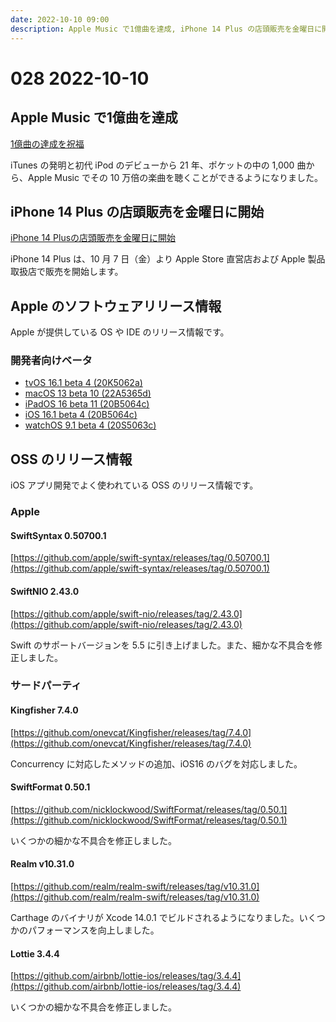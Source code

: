 ```yaml
---
date: 2022-10-10 09:00
description: Apple Music で1億曲を達成, iPhone 14 Plus の店頭販売を金曜日に開始、ほか
---
```

# 028 2022-10-10

## Apple Music で1億曲を達成

[1億曲の達成を祝福](https://www.apple.com/jp/newsroom/2022/10/celebrating-100-million-songs/)

iTunes の発明と初代 iPod のデビューから 21 年、ポケットの中の 1,000 曲から、Apple Music でその 10 万倍の楽曲を聴くことができるようになりました。

## iPhone 14 Plus の店頭販売を金曜日に開始

[iPhone 14 Plusの店頭販売を金曜日に開始](https://www.apple.com/jp/newsroom/2022/10/iphone-14-plus-available-in-stores-friday/)

iPhone 14 Plus は、10 月 7 日（金）より Apple Store 直営店および Apple 製品取扱店で販売を開始します。

## Apple のソフトウェアリリース情報

Apple が提供している OS や IDE のリリース情報です。

### 開発者向けベータ

- [tvOS 16.1 beta 4 (20K5062a)](https://developer.apple.com/news/releases/?id=09272022a)
- [macOS 13 beta 10 (22A5365d)](https://developer.apple.com/news/releases/?id=10042022b)
- [iPadOS 16 beta 11 (20B5064c)](https://developer.apple.com/news/releases/?id=10042022c)
- [iOS 16.1 beta 4 (20B5064c)](https://developer.apple.com/news/releases/?id=10042022d)
- [watchOS 9.1 beta 4 (20S5063c)](https://developer.apple.com/news/releases/?id=10052022a)

## OSS のリリース情報

iOS アプリ開発でよく使われている OSS のリリース情報です。

### Apple

#### SwiftSyntax 0.50700.1 

[https://github.com/apple/swift-syntax/releases/tag/0.50700.1](https://github.com/apple/swift-syntax/releases/tag/0.50700.1)

#### SwiftNIO 2.43.0

[https://github.com/apple/swift-nio/releases/tag/2.43.0](https://github.com/apple/swift-nio/releases/tag/2.43.0)

Swift のサポートバージョンを 5.5 に引き上げました。また、細かな不具合を修正しました。

### サードパーティ

#### Kingfisher 7.4.0

[https://github.com/onevcat/Kingfisher/releases/tag/7.4.0](https://github.com/onevcat/Kingfisher/releases/tag/7.4.0)

Concurrency に対応したメソッドの追加、iOS16 のバグを対応しました。

#### SwiftFormat 0.50.1

[https://github.com/nicklockwood/SwiftFormat/releases/tag/0.50.1](https://github.com/nicklockwood/SwiftFormat/releases/tag/0.50.1)

いくつかの細かな不具合を修正しました。

#### Realm v10.31.0

[https://github.com/realm/realm-swift/releases/tag/v10.31.0](https://github.com/realm/realm-swift/releases/tag/v10.31.0)

Carthage のバイナリが Xcode 14.0.1 でビルドされるようになりました。いくつかのパフォーマンスを向上しました。

#### Lottie 3.4.4

[https://github.com/airbnb/lottie-ios/releases/tag/3.4.4](https://github.com/airbnb/lottie-ios/releases/tag/3.4.4)

いくつかの細かな不具合を修正しました。
